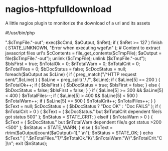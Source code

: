 nagios-httpfulldownload
=======================

A little nagios plugin to monitorize the download of a url and its assets



#!/usr/bin/php
<?php

##############################################################################
#
# Copyright (c) 2014 - Colegatron - es.linkedin.com/pub/iván-gonzález/24/b3a/416/
#
# This software is subject to the provisions of the Gnu Public License,
# Version 2.0 (ZPL).  A copy of the GPL should accompany this distribution.
# THIS SOFTWARE IS PROVIDED "AS IS" AND ANY AND ALL EXPRESS OR IMPLIED
# WARRANTIES ARE DISCLAIMED, INCLUDING, BUT NOT LIMITED TO, THE IMPLIED
# WARRANTIES OF TITLE, MERCHANTABILITY, AGAINST INFRINGEMENT, AND FITNESS
# FOR A PARTICULAR PURPOSE
#
##############################################################################

define("STATE_OK", 0);
define("STATE_WARN", 1);
define("STATE_CRIT", 2);
define("STATE_UNKNOWN", 3);

function finish( $status, $text ) { echo $text; exit($status); }

$arguments = getopt( "u:w:", array("url","wget") );

if (!isset($arguments["u"]))
    finish(STATE_UNKNOWN, "Url not specified\n");
else
    $cURL = $arguments["u"];

if ( isset($arguments["w"]) )
   define("WGET", $arguments["w"]);
else
   define("WGET", "/usr/bin/wget");

if (!file_exists(WGET))
    finish( STATE_UNKNOWN, WGET." does not exist\n" );


$cTmpFile="/tmp/zxcvasd-1234-".getmypid();
$aOutput = array();
$nRet = 0;

// Because wget does not downloads javascript files, we download first the
// document, extract the url's and add to the list of url's to download
// Remove '//' and preffix '/'s with $cURL
$cExtraURLS = "";
exec("wget -q -O - ".$cURL, $aOut, $nRet);
preg_match_all("/<script.*src=\"([^\s]+)\"/",join("\n",$aOut),$aMatches);
foreach($aMatches[1] as $cMatch) {
    if ( $cMatch[0].$cMatch[1] == "//" ) $cMatch = substr($cMatch,2);
    if ( $cMatch[0] == "/" ) $cMatch = $cURL.$cMatch;
    $cExtraURLS .= " ".$cMatch;
}
$cURLS = $cURL." ".$cExtraURLS;



$cCmd = "wget --page-requisites $cURLS -O $cTmpFile 2&>".$cTmpFile."-out";
exec($cCmd, $aOutput, $nRet);
if ( $nRet >= 127 )
    finish ( STATE_UNKNOWN, "Error when executing wget\n" );

# Content to extract javascript files url's
$cContents = file_get_contents($cTmpFile);

$aOutput = file($cTmpFile."-out");
unlink ($cTmpFile);
unlink ($cTmpFile."-out");

$bIsFirst = true;
$nTotalOk = 0;
$nTotalWarn = 0;
$nTotalCrit = 0;
$nTotalFiles = 0;
$bDocStatus = false;
$cDocStatus = null;

foreach($aOutput as $cLine) {
    if ( preg_match("/^HTTP request sent/",$cLine) ) {
        $aLine = preg_split("/ /", $cLine);
        if ( $aLine[5] == 200 ) {
            $nTotalOk++;
            if ( $bIsFirst ) {
                $bDocStatus = true;
                $bIsFirst = false;
            }
            else {
                $bDocStatus = false;
                $bIsFirst = false;
            }
        }
        if ( $aLine[5] >= 300 && $aLine[5] < 400 )
           $nTotalFiles--;
        if ( $aLine[5] > 400 && $aLine[5] < 500 )
            $nTotalWarn++;
        if ( $aLine[5] == 500 )
            $nTotalCrit++;
        $nTotalFiles++;
    }
}

$cText = null;
$cDocStatus = ( $bDocStatus ? "Doc OK" : "Doc FAILS" );
if ( $nTotalCrit > 0 ) {
    $cText = ( $cDocStatus." but $nTotalCrit dependent file/s got status 500" );
    $nStatus = STATE_CRIT;
}
elseif ( $nTotalWarn > 0 ) {
    $cText = ( $cDocStatus." but $nTotalWarn dependent file/s got status >200 <500" );
    $nStatus = STATE_WARN;
}
else {
    $cText = rtrim($aOutput[count($aOutput)-1]," \n");
    $nStatus = STATE_OK;
}


echo $cText." [ ".$nTotalFiles."T/".$nTotalOk."K/".$nTotalWarn."W/".$nTotalCrit."C ]\n";
exit ($nStatus);
